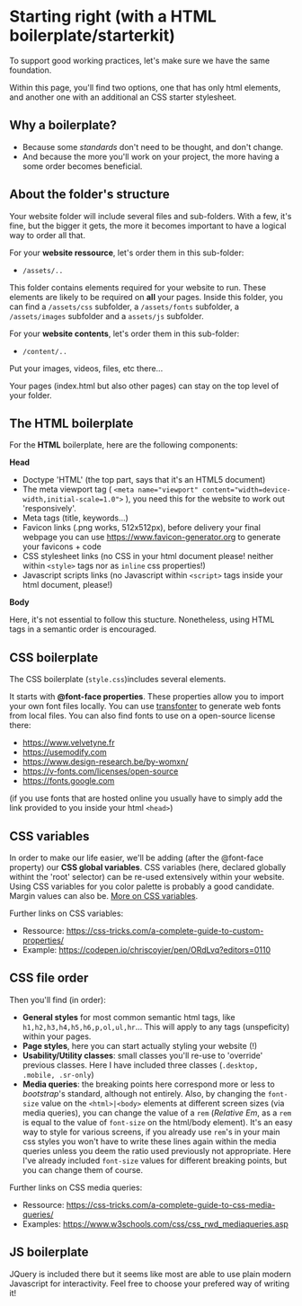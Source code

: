 # Starting right (with a HTML boilerplate/starterkit)

To support good working practices, let's make sure we have the same foundation. 

Within this page, you'll find two options, one that has only html elements, and another one with an additional an CSS starter stylesheet.

## Why a boilerplate?

- Because some *standards* don't need to be thought, and don't change.
- And because the more you'll work on your project, the more having a some order becomes beneficial.

## About the folder's structure

Your website folder will include several files and sub-folders. With a few, it's fine, but the bigger it gets, the more it becomes important to have a logical way to order all that.

For your **website ressource**, let's order them in this sub-folder:

- `/assets/..`

This folder contains elements required for your website to run. These elements are likely to be required on **all** your pages. Inside this folder, you can find a `/assets/css` subfolder, a `/assets/fonts` subfolder, a `/assets/images` subfolder and a `assets/js` subfolder.

For your **website contents**, let's order them in this sub-folder:


- `/content/..`

Put your images, videos, files, etc there...

Your pages (index.html but also other pages) can stay on the top level of your folder.

## The HTML boilerplate

For the **HTML** boilerplate, here are the following components:

**Head**

- Doctype 'HTML' (the top part, says that it's an HTML5 document)
- The meta viewport tag ( `<meta name="viewport" content="width=device-width,initial-scale=1.0">` ), you need this for the website to work out 'responsively'.
- Meta tags (title, keywords...)
- Favicon links (.png works, 512x512px), before delivery your final webpage you can use https://www.favicon-generator.org to generate your favicons + code
- CSS stylesheet links (no CSS in your html document please! neither within `<style>` tags nor as `inline` css properties!)
- Javascript scripts links (no Javascript within `<script>` tags inside your html document, please!)

**Body**

Here, it's not essential to follow this stucture. Nonetheless, using HTML tags in a semantic order is encouraged.

## CSS boilerplate

The CSS boilerplate (`style.css`)includes several elements.

It starts with **@font-face properties**. These properties allow you to import your own font files locally.
You can use [transfonter](https://transfonter.org) to generate web fonts from local files.
You can also find fonts to use on a open-source license there:

- https://www.velvetyne.fr
- https://usemodify.com
- https://www.design-research.be/by-womxn/
- https://v-fonts.com/licenses/open-source
- https://fonts.google.com

(if you use fonts that are hosted online you usually have to simply add the link provided to you inside your html `<head>`)

## CSS variables

In order to make our life easier, we'll be adding (after the @font-face property) our **CSS global variables**. CSS variables (here, declared globally withint the 'root' selector) can be re-used extensively within your website. Using CSS variables for you color palette is probably a good candidate. Margin values can also be. [More on CSS variables](https://www.w3schools.com/css/css3_variables.asp).

Further links on CSS variables:

- Ressource: https://css-tricks.com/a-complete-guide-to-custom-properties/
- Example: https://codepen.io/chriscoyier/pen/ORdLvq?editors=0110

## CSS file order

Then you'll find (in order):

- **General styles** for most common semantic html tags, like `h1,h2,h3,h4,h5,h6,p,ol,ul,hr`... This will apply to any tags (unspeficity) within your pages.
- **Page styles**, here you can start actually styling your website (!)
- **Usability/Utility classes**: small classes you'll re-use to 'override' previous classes. Here I have included three classes (`.desktop, .mobile, .sr-only`)
- **Media queries**: the breaking points here correspond more or less to *bootstrap*'s standard, although not entirely. Also, by changing the `font-size` value on the `<html>|<body>` elements at different screen sizes (via media queries), you can change the value of a `rem` (*Relative Em*, as a `rem` is equal to the value of `font-size` on the html/body element). It's an easy way to style for various screens, if you already use `rem`'s in your main css styles you won't have to write these lines again within the media queries unless you deem the ratio used previously not appropriate. Here I've already included `font-size` values for different breaking points, but you can change them of course.

Further links on CSS media queries:

- Ressource: https://css-tricks.com/a-complete-guide-to-css-media-queries/
- Examples: https://www.w3schools.com/css/css_rwd_mediaqueries.asp

## JS boilerplate

JQuery is included there but it seems like most are able to use plain modern Javascript for interactivity. Feel free to choose your prefered way of writing it!
